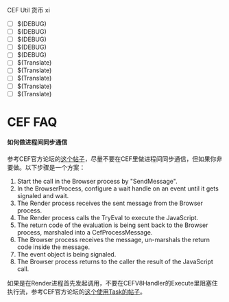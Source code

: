 CEF Util 货币 xi
- [ ] $(DEBUG)
- [ ] $(DEBUG)
- [ ] $(DEBUG)
- [ ] $(DEBUG)
- [ ] $(DEBUG)
- [ ] $(Translate)
- [ ] $(Translate)
- [ ] $(Translate)
- [ ] $(Translate)
- [ ] $(Translate)

CEF FAQ
========================

#### 如何做进程间同步通信
参考CEF官方论坛的[这个帖子](http://www.magpcss.org/ceforum/viewtopic.php?f=6&t=10680)，尽量不要在CEF里做进程间同步通信，但如果你非要做。以下步骤是一个方案：

1. Start the call in the Browser process by "SendMessage".
2. In the BrowserProcess, configure a wait handle on an event until it gets signaled and wait.
3. The Render process receives the sent message from the Browser process.
4. The Render process calls the TryEval to execute the JavaScript.
5. The return code of the evaluation is being sent back to the Browser process, marshaled into a CefProcessMessage.
6. The Browser process receives the message, un-marshals the return code inside the message.
7. The event object is being signaled.
8. The Browser process returns to the caller the result of the JavaScript call.

如果是在Render进程首先发起调用，不要在CEFV8Handler的Execute里阻塞住执行流，参考CEF官方论坛的[这个使用Task的帖子](http://www.magpcss.org/ceforum/viewtopic.php?f=14&t=11132)。
